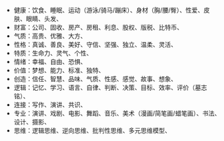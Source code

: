 * 健康：饮食、睡眠、运动（游泳/骑马/蹦床）、身材（胸/腰/臀）、性爱、皮肤、眼睛、头发、
* 财富：公司、固收、房产、房租、利息、股权、版税、比特币、
* 气质：高贵、优雅、大方、
* 性格：真诚、善良、美好、守信、坚强、独立、温柔、灵活、
* 特质：生命力、灵气、个性、
* 情绪：幸福、自由、恐惧、
* 价值：梦想、能力、标准、独特、
* 创造：信任、智慧、品味、气质、性感、感觉、故事、想象、
* 逻辑：记忆、学习、语言、自律、判断、决策、目标、效率、评价（墓志铭）、
* 连接：写作、演讲、共识、
* 专业：演讲、戏剧、电影、舞蹈、音乐、美术（漫画/简笔画/蜡笔画）、书法、设计、摄影、
* 思维：逻辑思维、逆向思维、批判性思维、多元思维模型、
